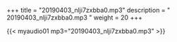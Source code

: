 +++
title = "20190403_nlji7zxbba0.mp3"
description = " 20190403_nlji7zxbba0.mp3 "
weight = 20
+++

{{< myaudio01 mp3="20190403_nlji7zxbba0.mp3" >}}

